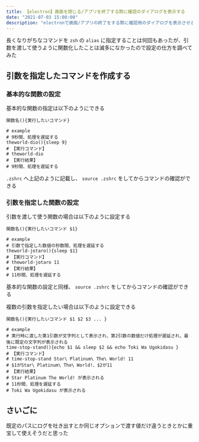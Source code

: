 ```yaml
---
title: 【electron】画面を閉じる/アプリを終了する際に確認のダイアログを表示する
date: "2021-07-03 15:00:00"
description: "electronで画面/アプリの終了をする際に確認用のダイアログを表示させる実装方法について簡単にまとめた"
---
```


<!--
構成について

記事のモチベーション
プロダクト実装で、特定のウィンドウを閉じようとするときに確認用のダイアログを表示させる必要があった
今回は、実装前に想定した点と実装したときのポイントについてまとめる

実装時の要件
1. ウィンドウを閉じるときに確認のダイアログを表示する
1-1. 閉じることを確定したら、ウィンドウを閉じる
1-2. キャンセルしたら、ウィンドウをそのままにする
2. アプリを終了するときにウィンドウを開いている状態なら終了前に確認のダイアログを表示する
2-1. 閉じることを確定したら、ウィンドウを閉じてアプリを終了する
2-2. キャンセルしたら、ウィンドウをそのままにして、アプリの終了をしない

実装前に想定した点
想定していた方法だとウィンドウの `close` イベントの前後で実装できると思っていたが、そうとは行かなかった

`close` イベントの前後の制御で困難だった点
1. そもそもウィンドウの `close` イベントよりも前に制御するイベントがなかった
1-1. electronの `app` の `will-quit` , `before-quit` といったような処理があると思っていた
2. ウィンドウの特定の画面を開いている場合、メインプロセス側でウィンドウを閉じる処理をすると同期/非同期に関わらず、キャンセル後にそのウィンドウの操作が効かない
2-1. メインプロセスでなく、フロント側で「window.onbeforeunload」を使って回避する方法もあったけど、１つのウィンドウの複数の画面ごとに適用させることが億劫だった

実際に実装した点
1. ウィンドウフレームの「閉じる」「最小化」を表示させない
2. 画面内で作成した「閉じる」ボタンからウィンドウの `close` イベントを発火させるのではなく、非同期でダイアログを表示する
2-1. キャンセルしたら、 `e.preventDefault` で処理を止める
2-2-1. 閉じる確定をしたら、ウィンドウを `destroy` する
2-2-2. `destroy` をする理由は次に説明する
3. アプリを終了する時に `before-quit` で終了前の処理をする
3-1. `before-quit` の中で ウィンドウが `isVisible` な場合、 `e.preventDefault` をすることで、アプリ終了処理を止める
3-2. 非同期でダイアログを表示し、閉じることを確定したら、 `app.quit` を再度実行する
3-2-1. 特定のウィンドウを閉じる際、 ウィンドウの `close` だと、フロント側で `unload`のイベント処理を加える必要がある
3-2-2. また、 `close` イベントだと、ウィンドウを閉じようとする段階なので、 `app.quit` を再度実行しても、まだ「完全に閉じいている状態」ではないため、ウィンドウにダイアログがちょっと表示されてから閉じることになる
3-2-3. `destroy` だと、 `unload` と `beforeunload` のイベントが発生することやウィンドウの `isVisible` な状態を気にせずに済む
-->

長くなりがちなコマンドを `zsh` の `alias` に指定することは何回もあったが、引数を渡して使うように関数化したことは滅多になかったので設定の仕方を調べてみた

## 引数を指定したコマンドを作成する

### 基本的な関数の設定

基本的な関数の指定は以下のようにできる

```shell
関数名(){実行したいコマンド}

# example
# 9秒間、処理を遅延する
theworld-dio(){sleep 9}
# 【実行コマンド】
# theworld-dio
# 【実行結果】
# 9秒間、処理を遅延する
```

`.zshrc` へ上記のように記載し、 `source .zshrc` をしてからコマンドの確認ができる

### 引数を指定した関数の設定

引数を渡して使う関数の場合は以下のように設定する

```shell
関数名(){実行したいコマンド $1}

# example
# 引数で指定した数値の秒数間、処理を遅延する
theworld-jotaro(){sleep $1}
# 【実行コマンド】
# theworld-jotaro 11
# 【実行結果】
# 11秒間、処理を遅延する
```

基本的な関数の設定と同様、 `source .zshrc` をしてからコマンドの確認ができる

複数の引数を指定したい場合は以下のように設定できる

```shell
関数名(){実行したいコマンド $1 $2 $3 ... }

# example
# 実行時に渡した第1引数が文字列として表示され、第2引数の数値だけ処理が遅延され、最後に既定の文字列が表示される
time-stop-stand(){echo $1 && sleep $2 && echo Toki Wa Ugokidasu }
# 【実行コマンド】
# time-stop-stand Star\ Platinum\ The\ World! 11
# $1がStar\ Platinum\ The\ World!、$2が11
# 【実行結果】
# Star Platinum The World! が表示される
# 11秒間、処理を遅延する
# Toki Wa Ugokidasu が表示される
```

## さいごに

既定のパスにログを吐き出すとか同じオプションで渡す値だけ違うときとかに重宝して使えそうだと思った
